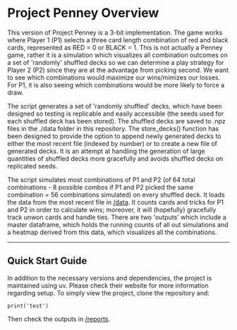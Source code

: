 # **Project Penney Overview**

This version of Project Penney is a 3-bit implementation. The game works where Player 1 (P1) selects a three card length combination of red and black cards, represented as RED = 0 or BLACK = 1.
This is not actually a Penney game, rather it is a simulation which visualizes all combination outcomes on a set of 'randomly' shuffled decks so we can determine a play strategy for Player 2 (P2) since they are at the advantage from picking second. We want to see which combinations would maximize our wins/mimizes our losses. For P1, it is also seeing which combinations would be more likely to force a draw.

The script generates a set of 'randomly shuffled' decks, which have been designed so testing is replicable and easily accessible (the seeds used for each shuffled deck has been stored). The shuffled decks are saved to .npz files in the ./data folder in this repository. The store_decks() function has been designed to provide the option to append newly generated decks to either the most recent file (indexed by number) or to create a new file of generated decks. It is an attempt at handling the generation of large quantities of shuffled decks more gracefully and avoids shuffled decks on replicated seeds.

The script simulates most combinations of P1 and P2 (of 64 total combinations - 8 possible combos if P1 and P2 picked the same combination = 56 combinations simulated) on every shuffled deck. It loads the data from the most recent file in [/data](https://github.com/mrsanford/Project-Penney/tree/main/data). It counts cards and tricks for P1 and P2 in order to calculate wins; moreover, it will (hopefully) gracefully track unwon cards and handle ties. There are two 'outputs' which include a master dataframe, which holds the running counts of all out simulations and a heatmap derived from this data, which visualizes all the combinations.

--- 

## **Quick Start Guide**
In addition to the necessary versions and dependencies, the project is maintained using uv. Please check their website for more information regarding setup. To simply view the project, clone the repository and:
```
print('test')
```
Then check the outputs in [/reports](url).
